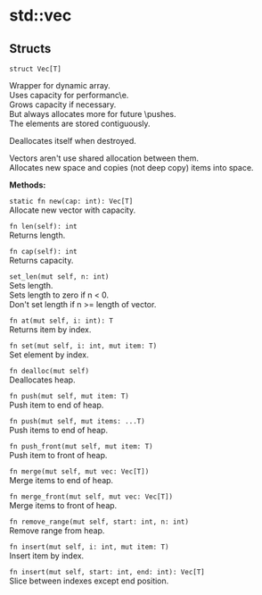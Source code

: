 # std::vec

## Structs
```jule
struct Vec[T]
```
Wrapper for dynamic array.\
Uses capacity for performanc\e.\
Grows capacity if necessary.\
But always allocates more for future \pushes.\
The elements are stored contiguously.

Deallocates itself when destroyed.

Vectors aren't use shared allocation between them.\
Allocates new space and copies (not deep copy) items into space.

**Methods:**

`static fn new(cap: int): Vec[T]` \
Allocate new vector with capacity. 

`fn len(self): int`\
Returns length.

`fn cap(self): int`\
Returns capacity.

`set_len(mut self, n: int)`\
Sets length.\
Sets length to zero if n < 0.\
Don't set length if n >= length of vector.

`fn at(mut self, i: int): T`\
Returns item by index.

`fn set(mut self, i: int, mut item: T)`\
Set element by index.

`fn dealloc(mut self)`\
Deallocates heap.

`fn push(mut self, mut item: T)`\
Push item to end of heap.

`fn push(mut self, mut items: ...T)`\
Push items to end of heap.

`fn push_front(mut self, mut item: T)`\
Push item to front of heap.

`fn merge(mut self, mut vec: Vec[T])`\
Merge items to end of heap.

`fn merge_front(mut self, mut vec: Vec[T])`\
Merge items to front of heap.

`fn remove_range(mut self, start: int, n: int)`\
Remove range from heap.

`fn insert(mut self, i: int, mut item: T)`\
Insert item by index.

`fn insert(mut self, start: int, end: int): Vec[T]`\
Slice between indexes except end position.

